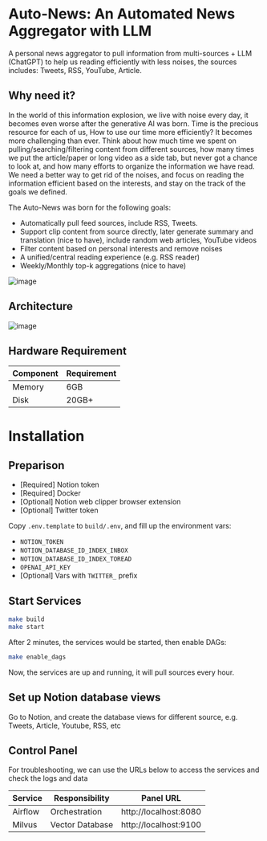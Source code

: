 # Auto-News: An Automated News Aggregator with LLM
A personal news aggregator to pull information from multi-sources + LLM (ChatGPT) to help us reading efficiently with less noises, the sources includes: Tweets, RSS, YouTube, Article.

## Why need it?
In the world of this information explosion, we live with noise every day, it becomes even worse after the generative AI was born. Time is the precious resource for each of us, How to use our time more efficiently? It becomes more challenging than ever. Think about how much time we spent on pulling/searching/filtering content from different sources, how many times we put the article/paper or long video as a side tab, but never got a chance to look at, and how many efforts to organize the information we have read. We need a better way to get rid of the noises, and focus on reading the information efficient based on the interests, and stay on the track of the goals we defined.

The Auto-News was born for the following goals:
- Automatically pull feed sources, include RSS, Tweets.
- Support clip content from source directly, later generate summary and translation (nice to have), include random web articles, YouTube videos
- Filter content based on personal interests and remove noises
- A unified/central reading experience (e.g. RSS reader)
- Weekly/Monthly top-k aggregations (nice to have)

![image](https://github.com/finaldie/auto-news/assets/1088543/0808ba60-f6cf-4c1b-9de1-c616fa07b565)

## Architecture
![image](https://github.com/finaldie/auto-news/assets/1088543/623eb6e8-3430-4b52-be3a-b9c61b516d8f)


## Hardware Requirement

| Component | Requirement |
| --------- | ----------- |
| Memory    | 6GB         |
| Disk      | 20GB+       |

# Installation
## Preparison
* [Required] Notion token
* [Required] Docker
* [Optional] Notion web clipper browser extension
* [Optional] Twitter token

Copy `.env.template` to `build/.env`, and fill up the environment vars:
* `NOTION_TOKEN`
* `NOTION_DATABASE_ID_INDEX_INBOX`
* `NOTION_DATABASE_ID_INDEX_TOREAD`
* `OPENAI_API_KEY`
* [Optional] Vars with `TWITTER_` prefix

## Start Services
```bash
make build
make start
```

After 2 minutes, the services would be started, then enable DAGs:
```bash
make enable_dags
```

Now, the services are up and running, it will pull sources every hour.

## Set up Notion database views
Go to Notion, and create the database views for different source, e.g. Tweets, Article, Youtube, RSS, etc

## Control Panel
For troubleshooting, we can use the URLs below to access the services and check the logs and data

| Service | Responsibility  | Panel URL             |
| ---     | ---             | ---                   |
| Airflow | Orchestration   | http://localhost:8080 |
| Milvus  | Vector Database | http://localhost:9100 |
